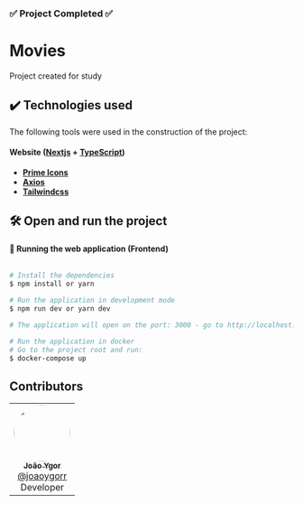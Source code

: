 ### :white_check_mark:  Project Completed :white_check_mark: 

# Movies

Project created for study

## ✔️ Technologies used

The following tools were used in the construction of the project:

#### **Website** ([Nextjs](https://nextjs.org/) + [TypeScript](https://www.typescriptlang.org/))

-   **[Prime Icons](https://primeng.org/icons)**
-   **[Axios](https://axios-http.com/ptbr/docs/intro)**
-   **[Tailwindcss](https://tailwindcss.com/)**

## 🛠️ Open and run the project

#### 🧭 Running the web application (Frontend)

```bash

# Install the dependencies
$ npm install or yarn

# Run the application in development mode
$ npm run dev or yarn dev

# The application will open on the port: 3000 - go to http://localhost:3000

# Run the application in docker
# Go to the project root and run:
$ docker-compose up

```

## Contributors

<table>
  <tr>
    <td align="center">
        <a href="https://www.linkedin.com/in/jo%C3%A3o-ygor-ramalho-9b5b18219/">
            <img style="border-radius: 50%;" src="https://avatars.githubusercontent.com/u/82791430?v=4" width="100px;"/>
            <br/>
            <sub><b>João Ygor</b></sub>
        </a>
        <br/>
      <a href="https://github.com/joaoygorr" />
        @joaoygorr
      </a>
        <br/>Developer
    </td>
  </tr>
</table>
